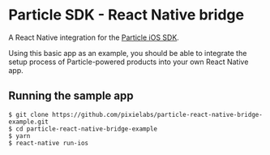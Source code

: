 # Particle SDK - React Native bridge

A React Native integration for the [Particle iOS SDK](https://docs.particle.io/guide/getting-started/intro/photon/).

Using this basic app as an example, you should be able to integrate the setup process of Particle-powered products into your own React Native app.

## Running the sample app

    $ git clone https://github.com/pixielabs/particle-react-native-bridge-example.git
    $ cd particle-react-native-bridge-example
    $ yarn
    $ react-native run-ios
